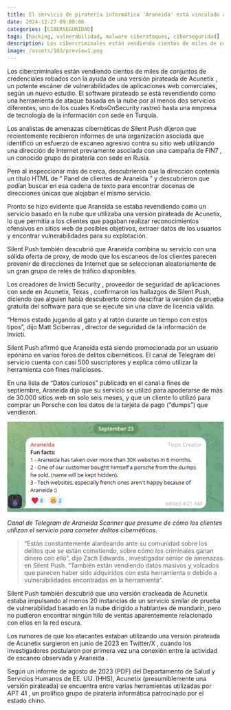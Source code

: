 ```yaml
---
title: El servicio de piratería informática 'Araneida' está vinculado a una empresa turca de TI
date: 2024-12-27 09:00:00 
categories: [CIBERSEGURIDAD]
tags: [hacking, vulnerabilidad, malware ciberataques, ciberseguridad]
description: Los cibercriminales están vendiendo cientos de miles de conjuntos de credenciales robados con la ayuda de una versión pirateada de Acunetix.
image: /assets/103/preview1.png
---
```


Los cibercriminales están vendiendo cientos de miles de conjuntos de credenciales robados con la ayuda de una versión pirateada de Acunetix , un potente escáner de vulnerabilidades de aplicaciones web comerciales, según un nuevo estudio. El software pirateado se está revendiendo como una herramienta de ataque basada en la nube por al menos dos servicios diferentes, uno de los cuales KrebsOnSecurity rastreó hasta una empresa de tecnología de la información con sede en Turquía.

Los analistas de amenazas cibernéticas de Silent Push dijeron que recientemente recibieron informes de una organización asociada que identificó un esfuerzo de escaneo agresivo contra su sitio web utilizando una dirección de Internet previamente asociada con una campaña de FIN7 , un conocido grupo de piratería con sede en Rusia.

Pero al inspeccionar más de cerca, descubrieron que la dirección contenía un título HTML de “ Panel de clientes de Araneida ” y descubrieron que podían buscar en esa cadena de texto para encontrar docenas de direcciones únicas que alojaban el mismo servicio.

Pronto se hizo evidente que Araneida se estaba revendiendo como un servicio basado en la nube que utilizaba una versión pirateada de Acunetix, lo que permitía a los clientes que pagaban realizar reconocimientos ofensivos en sitios web de posibles objetivos, extraer datos de los usuarios y encontrar vulnerabilidades para su explotación.

Silent Push también descubrió que Araneida combina su servicio con una sólida oferta de proxy, de modo que los escaneos de los clientes parecen provenir de direcciones de Internet que se seleccionan aleatoriamente de un gran grupo de relés de tráfico disponibles.

Los creadores de Invicti Security , proveedor de seguridad de aplicaciones con sede en Acunetix, Texas , confirmaron los hallazgos de Silent Push, diciendo que alguien había descubierto cómo descifrar la versión de prueba gratuita del software para que se ejecute sin una clave de licencia válida.

“Hemos estado jugando al gato y al ratón durante un tiempo con estos tipos”, dijo Matt Sciberras , director de seguridad de la información de Invicti.

Silent Push afirmó que Araneida está siendo promocionada por un usuario epónimo en varios foros de delitos cibernéticos. El canal de Telegram del servicio cuenta con casi 500 suscriptores y explica cómo utilizar la herramienta con fines maliciosos.

En una lista de “Datos curiosos” publicada en el canal a fines de septiembre, Araneida dijo que su servicio se utilizó para apoderarse de más de 30.000 sitios web en solo seis meses, y que un cliente lo utilizó para comprar un Porsche con los datos de la tarjeta de pago (“dumps”) que vendieron.

![Imagen 00](/assets/103/103-01.png)

*Canal de Telegram de Araneida Scanner que presume de cómo los clientes utilizan el servicio para cometer delitos cibernéticos.*

> “Están constantemente alardeando ante su comunidad sobre los delitos que se están cometiendo, sobre cómo los criminales ganan dinero con ello”, dijo  Zach Edwards , investigador sénior de amenazas en Silent Push. “También están vendiendo datos masivos y volcados que parecen haber sido adquiridos con esta herramienta o debido a vulnerabilidades encontradas en la herramienta”.

Silent Push también descubrió que una versión crackeada de Acunetix estaba impulsando al menos 20 instancias de un servicio similar de prueba de vulnerabilidad basado en la nube dirigido a hablantes de mandarín, pero no pudieron encontrar ningún hilo de ventas aparentemente relacionado con ellos en la red oscura.

Los rumores de que los atacantes estaban utilizando una versión pirateada de Acunetix surgieron en junio de 2023 en Twitter/X , cuando los investigadores postularon por primera vez una conexión entre la actividad de escaneo observada y Araneida .

Según un informe de agosto de 2023 (PDF) del Departamento de Salud y Servicios Humanos de EE. UU. (HHS), Acunetix (presumiblemente una versión pirateada) se encuentra entre varias herramientas utilizadas por APT 41 , un prolífico grupo de piratería informática patrocinado por el estado chino.


